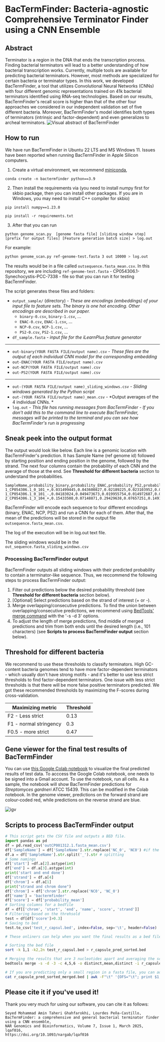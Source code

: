 # BacTermFinder: Bacteria-agnostic Comprehensive Terminator Finder using a CNN Ensemble

## Abstract 
Terminator is a region in the DNA that ends the transcription process. Finding bacterial terminators will lead to a better understanding of how bacterial transcription works.  Currently, multiple tools are available for predicting bacterial terminators. However, most methods are specialized for certain bacteria or terminator types. In this work, we developed BacTermFinder, a tool that utilizes Convolutional Neural Networks (CNNs) with four different genomic representations trained on 41k bacterial terminators identified using RNA-seq technologies. Based on our results, BacTermFinder's recall score is higher than that of the other four approaches we considered in our independent validation set of five different bacteria. Moreover, BacTermFinder's model identifies both types of terminators (intrinsic and factor-dependent) and even generalizes to archeal terminators. 
![Visual abstract of BacTermFinder](./misc/vis_abstract.png)

## How to run 
We have run BacTermFinder in Ubuntu 22 LTS and MS Windows 11. Issues have been reported when running BacTermFinder in Apple Silicon computers.
1. Create a virtual environment, we recommend [miniconda](https://docs.anaconda.com/miniconda/install/#),

```
conda create -n bactermfinder python==3.9
```

2. Then install the requirements via (you need to install numpy first for skbio package, then you can install other packages. If you are in Windows, you may need to install C++ compiler for skbio)

```
pip install numpy==1.23.0
```
```
pip install -r requirements.txt
```

3. After that you can run 

`
python genome_scan.py  [genome fasta file] [sliding window step] [prefix for output files] [Feature generation batch size] > log.out 
`

For example:
```bash
python genome_scan.py ref-genome-test.fasta 3 out 10000 > log.out
```

The results would be in a file called `outsequence.fasta_mean.csv`. In this repository, we are including `ref-genome-test.fasta` - CP054306.1-Synechocystis-PCC-7338 - file so that you can run it for testing BacTermFinder. 

The script generates these files and folders:
- `output_sample/` (directory) - *These are encodings (embeddings) of your input file to feature sets. The binary is one hot encoding. Other encodings are described in our paper.*
    - `binary-0.csv`, `binary-1.csv`, ...
    - `ENAC-0.csv`, `ENAC-1.csv`, ...
    - `NCP-0.csv`, `NCP-1.csv`, ...
    - `PS2-0.csv`, `PS2-1.csv`, ...
- `df_sample.fasta` - *input file for the iLearnPlus feature generator*
__________________________________________
- `out-binary(YOUR FASTA FILE/output name).csv` - *These files are the output of each individual CNN model for the corresponding embedding*
- `out-ENAC(YOUR FASTA FILE/output name).csv`
- `out-NCP(YOUR FASTA FILE/output name).csv`
- `out-PS2(YOUR FASTA FILE/output name).csv`
_________________________________________
- `out-(YOUR FASTA FILE/output name)_sliding_windows.csv` - *Sliding windows generated by the Python script*
- `out-(YOUR FASTA FILE/output name)_mean.csv` - *Output averages of the 4 individual CNNs. *
- `log.out` - *This file has running messages from BacTermFinder - If you don't add this to the command line to execute BacTermFinder, messages will be printed to the terminal and you can see how BacTermFinder's run is progressing*

## Sneak peek into the output format
The output would look like below. Each line is a genomic location with BacTermFinder's prediction. It has Sample Name (ref genome id) followed by starting position and ending position in the genome, followed by the strand. The next four columns contain the probability of each CNN and the average of those at the end. See **Threshold for different bacteria** section to understand the probabilities.  
```
SampleName,probability_binary,probability_ENAC,probability_PS2,probability_NCP,probability_mean
1_CP054306.1_0_101_+,0.031499445,0.043600827,0.02189225,0.023103952,0.0300241185
1_CP054306.1_0_101_-,0.04183024,0.049473673,0.019955754,0.014972687,0.031558088500000005
2_CP054306.1_3_104_+,0.15433508,0.07148871,0.29429638,0.07657251,0.14917317
```

BacTermFinder will encode each sequence to four different encodings (binary, ENAC, NCP, PS2) and run a CNN for each of them. After that, the mean of the predictions will be stored in the output file  `outsequence.fasta_mean.csv`.

The log of the execution will be in log.out text file. 

The sliding windows would be in the `out_sequence.fasta_sliding_windows.csv`

### Processing BacTermFinder output
BacTermFinder outputs all sliding windows with their predicted probability to contain a terminator-like sequence. Thus, we reccommend the following steps to process BacTermFinder output:
1. Filter out predictions below the desired probability threshold (see **Threshold for different bacteria** section below).
2. [Optional] Select predictions based on the strand of interest (+ or -).
3. Merge overlapping/consecutive predictions. To find the union between overlapping/consecutive predictions, we recommend using [BedTools' merge command](https://bedtools.readthedocs.io/en/latest/content/tools/merge.html) with the '-s -d 3' options.
4. To adjust the length of merge predictions, find middle of merged predictions and trim from both ends until the desired length (i.e., 101 characters) (see **Scripts to process BacTermFinder output** section below).

## Threshold for different bacteria
We recommend to use  these thresholds to classify terminators. High GC-content bacteria genomes tend to have more factor-dependent terminators - which usually don't have strong motifs - and it's better to use less strict thresholds to find factor-dependent terminators. One issue with less strict thresholds is that there will be more false positive terminators predicted. We got these recommended thresholds by maximizing the F-scores during cross-validation.
<div align="center">

|  Maximizing metric      | Threshold     |
| ----------------------- | ------------- |
| F2 - Less strict        |     0.13      |
| F1 - normal stringency  |     0.3       |
| F0.5 - more strict      |     0.47      |

</div>

## Gene viewer for the final test results of BacTermFinder
You can use [this Google Colab notebook](https://colab.research.google.com/drive/13aW6Kezl-XaPjJ9lY94YDFebeAqbf70f?usp=sharing) to visualize the final predicted results of test data. To acccess the Google Colab notebook, one needs to be signed into a Gmail account. To use the notebook, run all cells. As a sample, the notebook will show BacTermFinder predictions for _Streptomyces gardneri_ ATCC 15439. This can be modified in the Colab notebook. In the genome viewer, predictions on the forward strand are colour-coded red, while predictions on the reverse strand are blue.

![igv](./misc/IGV.png)


## Scripts to process BacTermFinder output
```python
# This script gets the CSV file and outputs a BED file. 
import pandas as pd
df = pd.read_csv('outCP001312.1.fasta_mean.csv')
df['SampleName'] = df['SampleName'].str.replace('NC_0', 'NC0') #if the name has _ it will create a bug
df.a = df['SampleName'].str.split('_').str # splitting
# Some namings
df['start'] =df.a[2].astype(int)
df['end'] = df.a[3].astype(int)
print('start and end done')
df['strand'] = df.a[4]
df['chrom'] = df.a[1]
print("strand and chrom done")
df['chrom'] = df['chrom'].str.replace('NC0', 'NC_0')
df['name'] = 'bactermfinder'
df['score'] = df['probability_mean']
# Sorting columns for a bedfile
df = df[['chrom', 'start', 'end', 'name', 'score', 'strand']]
# Filtering based on the threhsold
test = df[df['score']>0.3]
# Saving to bed
test.to_csv('test_r_capsul.bed', index=False, sep='\t', header=False)
```

```bash
# These onliners can help when you want the final results as a bed file with some merging window features.

# Sorting the bed file 
sort -k 1,1 -k2,2n test_r_capsul.bed > r_capsule_pred_sorted.bed

# Merging the results that are 3 nucleotides apart and averaging the score for them. Then, using AWK to center the regions
bedtools merge -s -d -3 -c 4,5,6 -o distinct,mean,distinct -i r_capsule_pred_sorted.bed | awk -F"\t" '{if ($3-$2 > 101) {OFS="\t"; print $1,int(($3-$2)/2)+$2-50,int(($3-$2)/2)+$2+51,$4,$5,$6} else {print}}' > r_capsule_pred_sorted_merged.bed

# If you are predicting only a small region in a fasta file, you can add the offset with this script
cat r_capsule_pred_sorted_merged.bed | awk -F"\t" '{OFS="\t"; print $1,$2+2720330,$3+2720330,$4,$5,$6}' > r_capsule_pred_sorted_merged_plusCoordinate.bed
```

## Please cite it if you've used it!
Thank you very much for using our software, you can cite it as follows: 

```
Seyed Mohammad Amin Taheri Ghahfarokhi, Lourdes Peña-Castillo,
BacTermFinder: a comprehensive and general bacterial terminator finder using a CNN ensemble,
NAR Genomics and Bioinformatics, Volume 7, Issue 1, March 2025, lqaf016,
https://doi.org/10.1093/nargab/lqaf016
```
